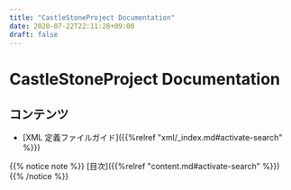 ```yaml
---
title: "CastleStoneProject Documentation"
date: 2020-07-22T22:11:28+09:00
draft: false
---
```

# CastleStoneProject Documentation

## コンテンツ

* [XML 定義ファイルガイド]({{%relref "xml/_index.md#activate-search" %}})

{{% notice note %}}
[目次]({{%relref "content.md#activate-search" %}})
{{% /notice %}}